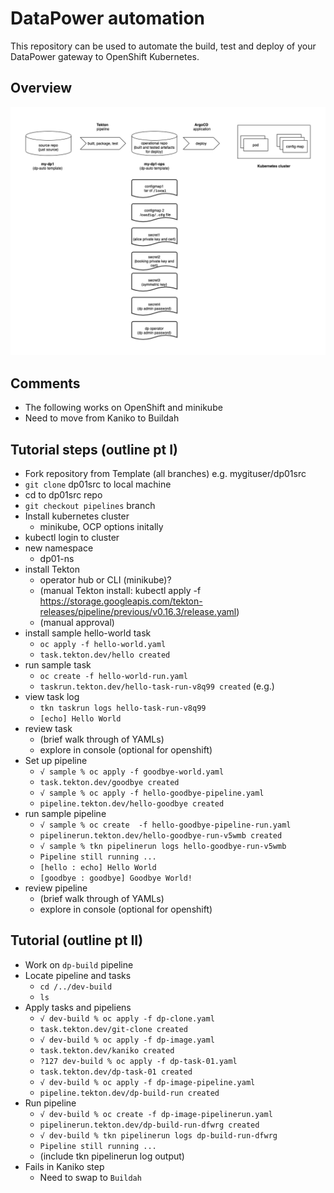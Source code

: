 # DataPower automation

This repository can be used to automate the build, test and deploy of your
DataPower gateway to OpenShift Kubernetes.

## Overview

![diagram1](./docs/images/diagram1.drawio.png)

## Comments

- The following works on OpenShift and minikube
- Need to move from Kaniko to Buildah

## Tutorial steps (outline pt I)

- Fork repository from Template (all branches) e.g. mygituser/dp01src
- `git clone` dp01src to local machine
- cd to dp01src repo
- `git checkout pipelines` branch
- Install kubernetes cluster
  - minikube, OCP options initally
- kubectl login to cluster
- new namespace 
  - dp01-ns
- install Tekton 
  - operator hub or CLI (minikube)?  
  - (manual Tekton install: kubectl apply -f https://storage.googleapis.com/tekton-releases/pipeline/previous/v0.16.3/release.yaml)
  - (manual approval)
- install sample hello-world task
  - `oc apply -f hello-world.yaml`
  - `task.tekton.dev/hello created`
- run sample task
  - `oc create -f hello-world-run.yaml`
  - `taskrun.tekton.dev/hello-task-run-v8q99 created` (e.g.)
- view task log
  - `tkn taskrun logs hello-task-run-v8q99`
  - `[echo] Hello World`
- review task
  - (brief walk through of YAMLs)
  - explore in console (optional for openshift) 
- Set up pipeline
  - `√ sample % oc apply -f goodbye-world.yaml`
  - `task.tekton.dev/goodbye created`
  - `√ sample % oc apply -f hello-goodbye-pipeline.yaml`
  - `pipeline.tekton.dev/hello-goodbye created`
- run sample pipeline
  - `√ sample % oc create  -f hello-goodbye-pipeline-run.yaml`
  - `pipelinerun.tekton.dev/hello-goodbye-run-v5wmb created`
  - `√ sample % tkn pipelinerun logs hello-goodbye-run-v5wmb`
  - `Pipeline still running ...`
  - `[hello : echo] Hello World`
  - `[goodbye : goodbye] Goodbye World!`
- review pipeline
  - (brief walk through of YAMLs) 
  - explore in console (optional for openshift) 

## Tutorial (outline pt II)

- Work on `dp-build` pipeline
- Locate pipeline and tasks
  - `cd /../dev-build`
  - `ls`
- Apply tasks and pipeliens
  - `√ dev-build % oc apply -f dp-clone.yaml`
  - `task.tekton.dev/git-clone created`
  - `√ dev-build % oc apply -f dp-image.yaml`
  - `task.tekton.dev/kaniko created`
  - `?127 dev-build % oc apply -f dp-task-01.yaml`
  - `task.tekton.dev/dp-task-01 created`
  - `√ dev-build % oc apply -f dp-image-pipeline.yaml`
  - `pipeline.tekton.dev/dp-build-run created`
- Run pipeline
  - `√ dev-build % oc create -f dp-image-pipelinerun.yaml`
  - `pipelinerun.tekton.dev/dp-build-run-dfwrg created`
  - `√ dev-build % tkn pipelinerun logs dp-build-run-dfwrg`       
  - `Pipeline still running ...`  
  - (include tkn pipelinerun log output)
- Fails in Kaniko step
  - Need to swap to `Buildah`

